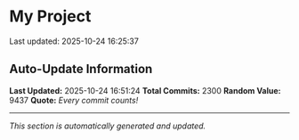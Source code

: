 # My Project


Last updated: 2025-10-24 16:25:37



































































































































































































































































































































































































































































































































































































































































































































































































































































































































































































































































































































































































































































































































































































































































































































































































































































































































































































































































































































































































































































































































































































































































































































































































































































































































































































































































































































































































## Auto-Update Information

**Last Updated:** 2025-10-24 16:51:24
**Total Commits:** 2300
**Random Value:** 9437
**Quote:** _Every commit counts!_

---
_This section is automatically generated and updated._